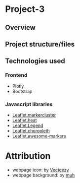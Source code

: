 # Project-3

## Overview


## Project structure/files


## Technologies used
### Frontend
* Plotly
* Bootstrap
### Javascript libraries
* [Leaflet.markercluster](https://github.com/Leaflet/Leaflet.markercluster)
* [Leaflet.heat](https://github.com/Leaflet/Leaflet.heat)
* [Leaflet.Legend](https://github.com/ptma/Leaflet.Legend)
* [Leaflet.choropleth](https://github.com/timwis/leaflet-choropleth/)
* [Leaflet.awesome-markers](https://github.com/lennardv2/Leaflet.awesome-markers)

# Attribution
* webpage icon: by [Vecteezy](https://www.vecteezy.com/)
* webpage background: by [muh](https://dribbble.com/meetingsquare)